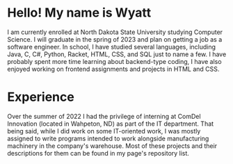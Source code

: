 # Hello! My name is Wyatt
I am currently enrolled at North Dakota State University studying Computer Science. I will graduate in the spring of 2023 and plan on getting a job as a software engineer. In school, I have studied several languages, including Java, C, C#, Python, Racket, HTML, CSS, and SQL just to name a few. I have probably spent more time learning about backend-type coding, I have also enjoyed working on frontend assignments and projects in HTML and CSS.

# Experience
Over the summer of 2022 I had the privilege of interning at ComDel Innovation (located in Wahpeton, ND) as part of the IT department. That being said, while I did work on some IT-oriented work, I was mostly assigned to write programs intended to work alongside manufacturing machinery in the company's warehouse. Most of these projects and their descriptions for them can be found in my page's repository list.

<!--
**wyatt-cuypers/wyatt-cuypers** is a ✨ _special_ ✨ repository because its `README.md` (this file) appears on your GitHub profile.

Here are some ideas to get you started:

- 🔭 I’m currently working on ...
- 🌱 I’m currently learning ...
- 👯 I’m looking to collaborate on ...
- 🤔 I’m looking for help with ...
- 💬 Ask me about ...
- 📫 How to reach me: ...
- 😄 Pronouns: ...
- ⚡ Fun fact: ...
-->
